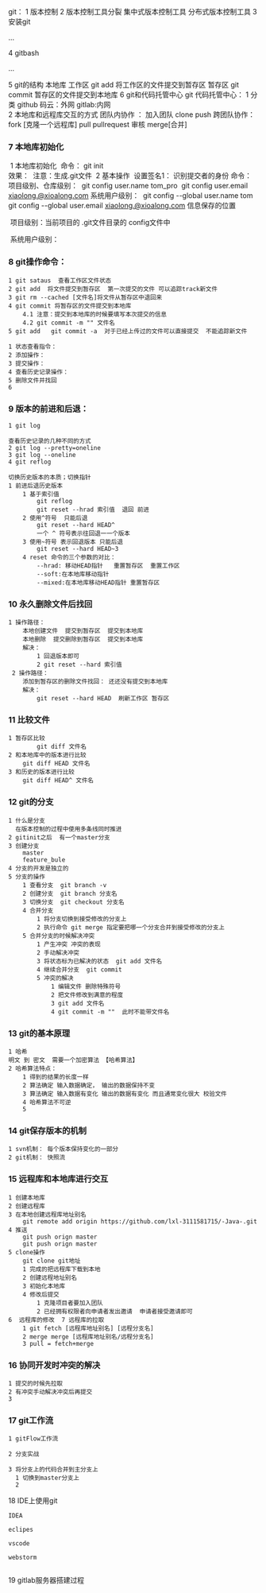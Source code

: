 git：
1 版本控制
2 版本控制工具分裂
	集中式版本控制工具
 	分布式版本控制工具
3 安装git

...

4 gitbash

...

5 git的结构
	本地库
	工作区  git add  将工作区的文件提交到暂存区
	暂存区  git commit  暂存区的文件提交到本地库
6 git和代码托管中心
	git
	代码托管中心：
		1 分类
			github  码云：外网
			gitlab:内网	
		2 本地库和远程库交互的方式
			团队内协作 ： 加入团队  clone push
			跨团队协作： fork  [克隆一个远程库]  pull   pullrequest  审核  merge[合并] 

### 7 本地库初始化
​	1 本地库初始化
​		命令： git init  
​		效果：
​		注意：生成.git文件
​	2 基本操作 
​		设置签名1： 识别提交者的身份
 			命令：
​			项目级别、仓库级别：
​				git config user.name tom_pro
​				git config user.email xiaolong.@xioalong.com
​			系统用户级别：
​				git config --global user.name tom
​				git config --global user.email xiaolong.@xioalong.com
​			信息保存的位置 

​				项目级别：当前项目的 .git文件目录的  config文件中

​				系统用户级别：

### 8 git操作命令：

```
1 git sataus  查看工作区文件状态
2 git add  将文件提交到暂存区  第一次提交的文件 可以追踪track新文件
3 git rm --cached [文件名]将文件从暂存区中退回来
4 git commit 将暂存区的文件提交到本地库
	4.1 注意：提交到本地库的时候要填写本次提交的信息
	4.2 git commit -m "" 文件名 
5 git add   git commit -a  对于已经上传过的文件可以直接提交  不能追踪新文件
```

```
1 状态查看指令： 
2 添加操作：
3 提交操作：
4 查看历史记录操作：
5 删除文件并找回
6 
```

### 9 版本的前进和后退：

```
1 git log 
```

```
查看历史记录的几种不同的方式
2 git log --pretty=oneline
3 git log --oneline
4 git reflog 
```

```
切换历史版本的本质；切换指针
1 前进后退历史版本  
	1 基于索引值
		git reflog
		git reset --hrad 索引值  退回 前进
	2 使用^符号  只能后退
		git reset --hard HEAD^
		一个 ^ 符号表示往回退一一个版本
	3 使用~符号 表示回退版本 只能后退
		git reset --hard HEAD~3
	4 reset 命令的三个参数的对比：
    	--hrad: 移动HEAD指针   重置暂存区  重置工作区
    	--soft:在本地库移动指针
    	--mixed:在本地库移动HEAD指针 重置暂存区
```

### 10 永久删除文件后找回

```
1 操作路径：
    本地创建文件  提交到暂存区  提交到本地库  
    本地删除  提交删除到暂存区  提交到本地库
	解决：
        1 回退版本即可
        2 git reset --hard 索引值
 2 操作路径：
 	添加到暂存区的删除文件找回： 还还没有提交到本地库
 	解决：
 		git reset --hard HEAD  刷新工作区 暂存区
```

### 11 比较文件

```
1 暂存区比较
		git diff 文件名
2 和本地库中的版本进行比较
	git diff HEAD 文件名
3 和历史的版本进行比较
	git diff HEAD^ 文件名	
```

### 12 git的分支

``` 
1 什么是分支
  在版本控制的过程中使用多条线同时推进
2 gitinit之后  有一个master分支
3 创建分支
    master
    feature_bule
4 分支的开发是独立的   
5 分支的操作
	1 查看分支  git branch -v
	2 创建分支  git branch 分支名
	3 切换分支  git checkout 分支名
	4 合并分支  
    	1 将分支切换到接受修改的分支上
    	2 执行命令 git merge 指定要把哪一个分支合并到接受修改的分支上
    5 合并分支的时候解决冲突
    	1 产生冲突 冲突的表现
    	2 手动解决冲突
    	3 将状态标为已解决的状态  git add 文件名
    	4 继续合并分支  git commit
    	5 冲突的解决
    		1 编辑文件 删除特殊符号
    		2 把文件修改到满意的程度
    		3 git add 文件名
    		4 git commit -m ""  此时不能带文件名 
```

### 13      git的基本原理

```
1 哈希
明文 到 密文  需要一个加密算法 【哈希算法】
2 哈希算法特点：
	1 得到的结果的长度一样
	2 算法确定 输入数据确定， 输出的数据保持不变
	3 算法确定 输入数据有变化 输出的数据有变化 而且通常变化很大 校验文件
	4 哈希算法不可逆
	5 
```



### 14    git保存版本的机制

```
1 svn机制： 每个版本保持变化的一部分
2 git机制： 快照流
```



### 15    远程库和本地库进行交互

```
1 创建本地库
2 创建远程库 
3 在本地创建远程库地址别名
	git remote add origin https://github.com/lxl-3111581715/-Java-.git
4 推送
	git push orign master
	git push orign master
5 clone操作
	git clone git地址
	1 完成的把远程库下载到本地
	2 创建远程地址别名
	3 初始化本地库
	4 修改后提交
		1 克隆项目者要加入团队
		2 已经拥有权限者向申请者发出邀请  申请者接受邀请即可
6  远程库的修改  7 远程库的拉取
	1 git fetch [远程库地址别名] [远程分支名] 
	2 merge merge [远程库地址别名/远程分支名]
	3 pull = fetch+merge
```



### 16 协同开发时冲突的解决

```
1 提交的时候先拉取
2 有冲突手动解决冲突后再提交
3 
```



### 17 git工作流

```
1 gitFlow工作流

2 分支实战

3 将分支上的代码合并到主分支上
  1 切换到master分支上
  2 
```



18 IDE上使用git

```
IDEA

eclipes

vscode

webstorm


```

19 gitlab服务器搭建过程

```

```

